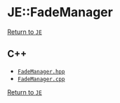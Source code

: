# JE::FadeManager

[Return to `JE`](/docs/je.md)

## C++

- [`FadeManager.hpp`](/src/je/FadeManager.hpp)
- [`FadeManager.cpp`](/src/je/FadeManager.cpp)

[Return to `JE`](/docs/je.md)